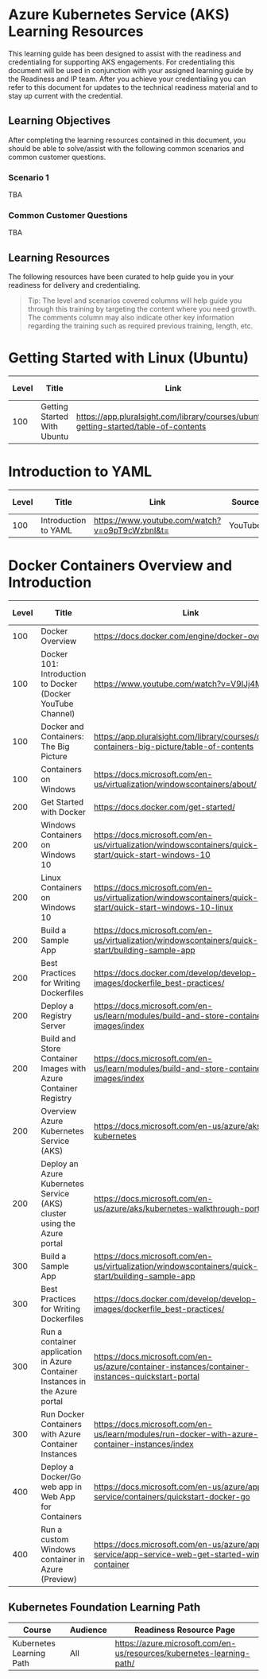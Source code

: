 # Azure Kubernetes Service (AKS) Learning Resources

This learning guide has been designed to assist with the readiness and credentialing for supporting AKS engagements. For credentialing this document will be used in conjunction with your assigned learning guide by the Readiness and IP team. After you achieve your credentialing you can refer to this document for updates to the technical readiness material and to stay up current with the credential.

## Learning Objectives

After completing the learning resources contained in this document, you should be able to solve/assist with the following common scenarios and common customer questions.

### Scenario 1

TBA

### Common Customer Questions

TBA

## Learning Resources

The following resources have been curated to help guide you in your readiness for delivery and credentialing.

> Tip: The level and scenarios covered columns will help guide you through this training by targeting the content where you need growth. The comments column may also indicate other key information regarding the training such as required previous training, length, etc.

# Getting Started with Linux (Ubuntu)

| Level | Title                                                                          | Link                                                                                                       | Source | Modality       | Length (Hours) | When added |
|-------|--------------------------------------------------------------------------------|------------------------------------------------------------------------------------------------------------|--------|----------------|----------------|------------|
| 100   | Getting Started With Ubuntu                                                    | https://app.pluralsight.com/library/courses/ubuntu-getting-started/table-of-contents                       |  Pluralsight      | Online Training Course | 3h 36m               | 02/26/2015  |

# Introduction to YAML

| Level | Title                                                                          | Link                                                                                                       | Source | Modality       | Length (Hours) | When added |
|-------|--------------------------------------------------------------------------------|------------------------------------------------------------------------------------------------------------|--------|----------------|----------------|------------|
| 100   | Introduction to YAML                                                    | https://www.youtube.com/watch?v=o9pT9cWzbnI&t=                      |  YouTube      | Online Video | 8m               | 04/26/2018  |



# Docker Containers Overview and Introduction
| Level | Title                                                                          | Link                                                                                                       | Source | Modality       | Length (Hours) | When added |
|-------|--------------------------------------------------------------------------------|------------------------------------------------------------------------------------------------------------|--------|----------------|----------------|------------|
| 100   | Docker   Overview                                                              | https://docs.docker.com/engine/docker-overview/                                                            |   docs.docker.com     | Online Reading |   8m             |   |
| 100   | Docker 101: Introduction to Docker   (Docker YouTube Channel)                  | https://www.youtube.com/watch?v=V9IJj4MzZBc                                                                |        | Recorded Video |                | 5/02/2019  |
| 100   | Docker and   Containers: The Big Picture                                       | https://app.pluralsight.com/library/courses/docker-containers-big-picture/table-of-contents                |        | Recorded Video |                | 5/02/2019  |
| 100   | Containers on Windows                                                          | https://docs.microsoft.com/en-us/virtualization/windowscontainers/about/                                   |        | Online Reading |                | 5/02/2019  |
| 200   | Get Started with   Docker                                                      | https://docs.docker.com/get-started/                                                                       |        | Online Reading |                | 5/02/2019  |
| 200   | Windows Containers on   Windows 10                                             | https://docs.microsoft.com/en-us/virtualization/windowscontainers/quick-start/quick-start-windows-10       |        | Online Reading |                | 5/02/2019  |
| 200   | Linux Containers on   Windows 10                                               | https://docs.microsoft.com/en-us/virtualization/windowscontainers/quick-start/quick-start-windows-10-linux |        | Online Reading |                | 5/02/2019  |
| 200   | Build a Sample App                                                             | https://docs.microsoft.com/en-us/virtualization/windowscontainers/quick-start/building-sample-app          |        | Online Reading |                | 5/02/2019  |
| 200   | Best Practices for   Writing Dockerfiles                                       | https://docs.docker.com/develop/develop-images/dockerfile_best-practices/                                  |        | Online Reading |                | 5/02/2019  |
| 200   | Deploy a Registry Server                                                       | https://docs.microsoft.com/en-us/learn/modules/build-and-store-container-images/index                      |        | Online Reading |                | 5/02/2019  |
| 200   | Build and Store   Container Images with Azure Container Registry               | https://docs.microsoft.com/en-us/learn/modules/build-and-store-container-images/index                      |        | Online Reading |                | 5/02/2019  |
| 200   | Overview Azure   Kubernetes Service (AKS)                                      | https://docs.microsoft.com/en-us/azure/aks/intro-kubernetes                                                |        | Online Reading |                | 5/02/2019  |
| 200   | Deploy an Azure   Kubernetes Service (AKS) cluster using the Azure portal      | https://docs.microsoft.com/en-us/azure/aks/kubernetes-walkthrough-portal                                   |        | Online Reading |                | 5/02/2019  |
| 300   | Build a Sample App                                                             | https://docs.microsoft.com/en-us/virtualization/windowscontainers/quick-start/building-sample-app          |        | Online Reading |                | 5/02/2019  |
| 300   | Best Practices for   Writing Dockerfiles                                       | https://docs.docker.com/develop/develop-images/dockerfile_best-practices/                                  |        | Online Reading |                | 5/02/2019  |
| 300   | Run a container   application in Azure Container Instances in the Azure portal | https://docs.microsoft.com/en-us/azure/container-instances/container-instances-quickstart-portal           |        | Online Reading |                | 5/02/2019  |
| 300   | Run Docker Containers   with Azure Container Instances                         | https://docs.microsoft.com/en-us/learn/modules/run-docker-with-azure-container-instances/index             |        | Online Reading |                | 5/02/2019  |
| 400   | Deploy a Docker/Go   web app in Web App for Containers                         | https://docs.microsoft.com/en-us/azure/app-service/containers/quickstart-docker-go                         |        | Online Reading |                | 5/02/2019  |
| 400   | Run a custom Windows   container in Azure (Preview)                            | https://docs.microsoft.com/en-us/azure/app-service/app-service-web-get-started-windows-container           |        | Online Reading |                | 5/02/2019  |

## Kubernetes Foundation Learning Path
| Course | Audience | Readiness Resource Page |
| ------------- | ------------- | ------------- |
| Kubernetes Learning Path | All |  https://azure.microsoft.com/en-us/resources/kubernetes-learning-path/  |
